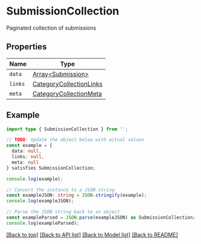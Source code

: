 # SubmissionCollection

Paginated collection of submissions

## Properties

| Name    | Type                                                  |
| ------- | ----------------------------------------------------- |
| `data`  | [Array&lt;Submission&gt;](Submission.md)              |
| `links` | [CategoryCollectionLinks](CategoryCollectionLinks.md) |
| `meta`  | [CategoryCollectionMeta](CategoryCollectionMeta.md)   |

## Example

```typescript
import type { SubmissionCollection } from '';

// TODO: Update the object below with actual values
const example = {
  data: null,
  links: null,
  meta: null
} satisfies SubmissionCollection;

console.log(example);

// Convert the instance to a JSON string
const exampleJSON: string = JSON.stringify(example);
console.log(exampleJSON);

// Parse the JSON string back to an object
const exampleParsed = JSON.parse(exampleJSON) as SubmissionCollection;
console.log(exampleParsed);
```

[[Back to top]](#) [[Back to API list]](../README.md#api-endpoints) [[Back to Model list]](../README.md#models) [[Back to README]](../README.md)
